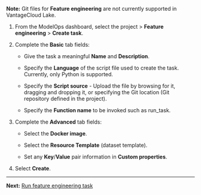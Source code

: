 **Note:** Git files for **Feature engineering** are not currently supported in VantageCloud Lake.

1.  From the ModelOps dashboard, select the project > **Feature engineering** > **Create task**.


1.  Complete the **Basic** tab fields:

    -   Give the task a meaningful **Name** and **Description**.


    -   Specify the **Language** of the script file used to create the task. Currently, only Python is supported.


    -   Specify the **Script source** - Upload the file by browsing for it, dragging and dropping it, or specifying the Git location (Git repository defined in the project).


    -   Specify the **Function name** to be invoked such as run_task.


1.  Complete the **Advanced** tab fields:

    -   Select the **Docker image**.


    -   Select the **Resource Template** (dataset template).


    -   Set any **Key**/**Value** pair information in **Custom properties**.


1.  Select **Create**.


---

**Next:** [Run feature engineering task](hkt1732657162141.md)

